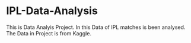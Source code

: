 # IPL-Data-Analysis
This is Data Analyis Project.
In this Data of IPL matches is been analysed.
The Data in Project is from Kaggle.
